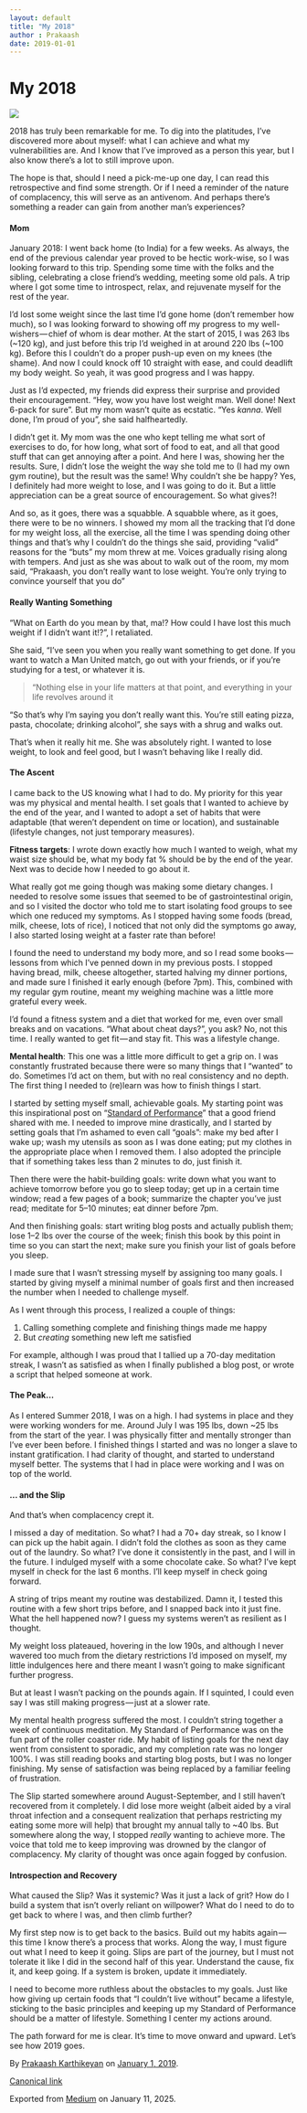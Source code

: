 ```yaml
---
layout: default
title: "My 2018"
author : Prakaash
date: 2019-01-01
---
```


# My 2018


![](https://cdn-images-1.medium.com/max/1200/1*104nu5jBezFcUQHjhDLitw.jpeg)

2018 has truly been remarkable for me. To dig into the platitudes, I’ve discovered more about myself: what I can achieve and what my vulnerabilities are. And I know that I’ve improved as a person this year, but I also know there’s a lot to still improve upon.

The hope is that, should I need a pick-me-up one day, I can read this retrospective and find some strength. Or if I need a reminder of the nature of complacency, this will serve as an antivenom. And perhaps there’s something a reader can gain from another man’s experiences?

#### Mom

January 2018: I went back home (to India) for a few weeks. As always, the end of the previous calendar year proved to be hectic work-wise, so I was looking forward to this trip. Spending some time with the folks and the sibling, celebrating a close friend’s wedding, meeting some old pals. A trip where I got some time to introspect, relax, and rejuvenate myself for the rest of the year.

I’d lost some weight since the last time I’d gone home (don’t remember how much), so I was looking forward to showing off my progress to my well-wishers — chief of whom is dear mother. At the start of 2015, I was 263 lbs (~120 kg), and just before this trip I’d weighed in at around 220 lbs (~100 kg). Before this I couldn’t do a proper push-up even on my knees (the shame). And now I could knock off 10 straight with ease, and could deadlift my body weight. So yeah, it was good progress and I was happy.

Just as I’d expected, my friends did express their surprise and provided their encouragement. “Hey, wow you have lost weight man. Well done! Next 6-pack for sure”. But my mom wasn’t quite as ecstatic. “Yes *kanna*. Well done, I’m proud of you”, she said halfheartedly.

I didn’t get it. My mom was the one who kept telling me what sort of exercises to do, for how long, what sort of food to eat, and all that good stuff that can get annoying after a point. And here I was, showing her the results. Sure, I didn’t lose the weight the way she told me to (I had my own gym routine), but the result was the same! Why couldn’t she be happy? Yes, I definitely had more weight to lose, and I was going to do it. But a little appreciation can be a great source of encouragement. So what gives?!

And so, as it goes, there was a squabble. A squabble where, as it goes, there were to be no winners. I showed my mom all the tracking that I’d done for my weight loss, all the exercise, all the time I was spending doing other things and that’s why I couldn’t do the things she said, providing “valid” reasons for the “buts” my mom threw at me. Voices gradually rising along with tempers. And just as she was about to walk out of the room, my mom said, “Prakaash, you don’t really want to lose weight. You’re only trying to convince yourself that you do”

#### Really Wanting Something

“What on Earth do you mean by that, ma!? How could I have lost this much weight if I didn’t want it!?”, I retaliated.

She said, “I’ve seen you when you really want something to get done. If you want to watch a Man United match, go out with your friends, or if you’re studying for a test, or whatever it is.

> “Nothing else in your life matters at that point, and everything in your life revolves around it

“So that’s why I’m saying you don’t really want this. You’re still eating pizza, pasta, chocolate; drinking alcohol”, she says with a shrug and walks out.

That’s when it really hit me. She was absolutely right. I wanted to lose weight, to look and feel good, but I wasn’t behaving like I really did.

#### The Ascent

I came back to the US knowing what I had to do. My priority for this year was my physical and mental health. I set goals that I wanted to achieve by the end of the year, and I wanted to adopt a set of habits that were adaptable (that weren’t dependent on time or location), and sustainable (lifestyle changes, not just temporary measures).

**Fitness targets**: I wrote down exactly how much I wanted to weigh, what my waist size should be, what my body fat % should be by the end of the year. Next was to decide how I needed to go about it.

What really got me going though was making some dietary changes. I needed to resolve some issues that seemed to be of gastrointestinal origin, and so I visited the doctor who told me to start isolating food groups to see which one reduced my symptoms. As I stopped having some foods (bread, milk, cheese, lots of rice), I noticed that not only did the symptoms go away, I also started losing weight at a faster rate than before!

I found the need to understand my body more, and so I read some books — lessons from which I’ve penned down in my previous posts. I stopped having bread, milk, cheese altogether, started halving my dinner portions, and made sure I finished it early enough (before 7pm). This, combined with my regular gym routine, meant my weighing machine was a little more grateful every week.

I’d found a fitness system and a diet that worked for me, even over small breaks and on vacations. “What about cheat days?”, you ask? No, not this time. I really wanted to get fit — and stay fit. This was a lifestyle change.

**Mental health**: This one was a little more difficult to get a grip on. I was constantly frustrated because there were so many things that I “wanted” to do. Sometimes I’d act on them, but with no real consistency and no depth. The first thing I needed to (re)learn was how to finish things I start.

I started by setting myself small, achievable goals. My starting point was this inspirational post on “[Standard of Performance](https://www.samuelthomasdavies.com/standard-of-performance/)” that a good friend shared with me. I needed to improve mine drastically, and I started by setting goals that I’m ashamed to even call “goals”: make my bed after I wake up; wash my utensils as soon as I was done eating; put my clothes in the appropriate place when I removed them. I also adopted the principle that if something takes less than 2 minutes to do, just finish it.

Then there were the habit-building goals: write down what you want to achieve tomorrow before you go to sleep today; get up in a certain time window; read a few pages of a book; summarize the chapter you’ve just read; meditate for 5–10 minutes; eat dinner before 7pm.

And then finishing goals: start writing blog posts and actually publish them; lose 1–2 lbs over the course of the week; finish this book by this point in time so you can start the next; make sure you finish your list of goals before you sleep.

I made sure that I wasn’t stressing myself by assigning too many goals. I started by giving myself a minimal number of goals first and then increased the number when I needed to challenge myself.

As I went through this process, I realized a couple of things:

1. Calling something complete and finishing things made me happy
2. But *creating* something new left me satisfied

For example, although I was proud that I tallied up a 70-day meditation streak, I wasn’t as satisfied as when I finally published a blog post, or wrote a script that helped someone at work.

#### The Peak…

As I entered Summer 2018, I was on a high. I had systems in place and they were working wonders for me. Around July I was 195 lbs, down ~25 lbs from the start of the year. I was physically fitter and mentally stronger than I’ve ever been before. I finished things I started and was no longer a slave to instant gratification. I had clarity of thought, and started to understand myself better. The systems that I had in place were working and I was on top of the world.

#### … and the Slip

And that’s when complacency crept it.

I missed a day of meditation. So what? I had a 70+ day streak, so I know I can pick up the habit again. I didn’t fold the clothes as soon as they came out of the laundry. So what? I’ve done it consistently in the past, and I will in the future. I indulged myself with a some chocolate cake. So what? I’ve kept myself in check for the last 6 months. I’ll keep myself in check going forward.

A string of trips meant my routine was destabilized. Damn it, I tested this routine with a few short trips before, and I snapped back into it just fine. What the hell happened now? I guess my systems weren’t as resilient as I thought.

My weight loss plateaued, hovering in the low 190s, and although I never wavered too much from the dietary restrictions I’d imposed on myself, my little indulgences here and there meant I wasn’t going to make significant further progress.

But at least I wasn’t packing on the pounds again. If I squinted, I could even say I was still making progress — just at a slower rate.

My mental health progress suffered the most. I couldn’t string together a week of continuous meditation. My Standard of Performance was on the fun part of the roller coaster ride. My habit of listing goals for the next day went from consistent to sporadic, and my completion rate was no longer 100%. I was still reading books and starting blog posts, but I was no longer finishing. My sense of satisfaction was being replaced by a familiar feeling of frustration.

The Slip started somewhere around August-September, and I still haven’t recovered from it completely. I did lose more weight (albeit aided by a viral throat infection and a consequent realization that perhaps restricting my eating some more will help) that brought my annual tally to ~40 lbs. But somewhere along the way, I stopped *really* wanting to achieve more. The voice that told me to keep improving was drowned by the clangor of complacency. My clarity of thought was once again fogged by confusion.

#### Introspection and Recovery

What caused the Slip? Was it systemic? Was it just a lack of grit? How do I build a system that isn’t overly reliant on willpower? What do I need to do to get back to where I was, and then climb further?

My first step now is to get back to the basics. Build out my habits again — this time I know there’s a process that works. Along the way, I must figure out what I need to keep it going. Slips are part of the journey, but I must not tolerate it like I did in the second half of this year. Understand the cause, fix it, and keep going. If a system is broken, update it immediately.

I need to become more ruthless about the obstacles to my goals. Just like how giving up certain foods that “I couldn’t live without” became a lifestyle, sticking to the basic principles and keeping up my Standard of Performance should be a matter of lifestyle. Something I center my actions around.

The path forward for me is clear. It’s time to move onward and upward. Let’s see how 2019 goes.

By [Prakaash Karthikeyan](https://medium.com/%40prakaashkarthik) on [January 1, 2019](https://medium.com/p/11d4222e693b).

[Canonical link](https://medium.com/%40prakaashkarthik/my-2018-11d4222e693b)

Exported from [Medium](https://medium.com) on January 11, 2025.

